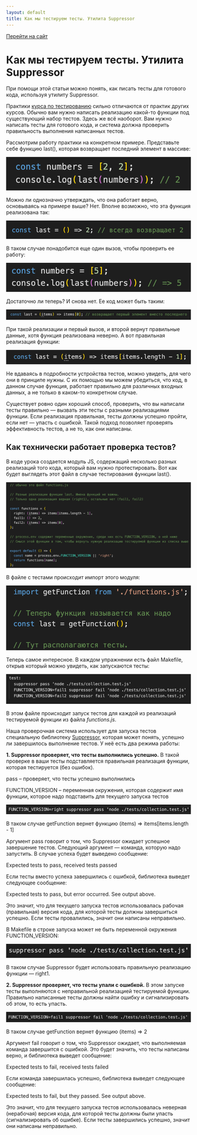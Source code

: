 ```yaml
---
layout: default
title: Как мы тестируем тесты. Утилита Suppressor
---
```


[Перейти на сайт](https://ru.hexlet.io)

# Как мы тестируем тесты. Утилита Suppressor

При помощи этой статьи можно понять, как писать тесты для готового кода, используя утилиту Suppressor.

Практики [курса по тестированию](https://ru.hexlet.io/courses/js-testing) сильно отличаются от практик других курсов. Обычно вам нужно написать реализацию какой-то функции под существующий набор тестов. Здесь же всё наоборот. Вам нужно написать тесты для готового кода, и система должна проверить правильность выполнения написанных тестов.

Рассмотрим работу практики на конкретном примере. Представьте себе функцию  last(), которая возвращает последний элемент в массиве:

![](./assets/function-call-1.png)

Можно ли однозначно утверждать, что она работает верно, основываясь на примере выше? Нет. Вполне возможно, что эта функция реализована так: 

![](./assets/function-implementation-1.png)

В таком случае понадобится еще один вызов, чтобы проверить ее работу:

![](./assets/function-call-2.png)

Достаточно ли теперь? И снова нет. Ее код может быть таким: 

![](./assets/function-implementation-2.png)

При такой реализации и первый вызов, и второй вернут правильные данные, хотя функция реализована неверно. А вот правильная реализация функции: 

![](./assets/correct-function-implementation.png)

Не вдаваясь в подробности устройства тестов, можно увидеть, для чего они в принципе нужны. С их помощью мы можем убедиться, что код, в данном случае функция, работает правильно для различных входных данных, а не только в каком-то конкретном случае.

Существует ровно один хороший способ, проверить, что вы написали тесты правильно — вызвать эти тесты с разными реализациями функции. Если реализация правильная, тесты должны успешно пройти, если нет — упасть с ошибкой. Такой подход позволяет проверять эффективность тестов, а не то, как они написаны.

## Как технически работает проверка тестов?

В коде урока создается модуль JS, содержащий несколько разных реализаций того кода, который вам нужно протестировать. Вот как будет выглядеть этот файл в случае тестирования функции last().

![](./assets/function-implementations-module.png)

В файле с тестами происходит импорт этого модуля: 

![](./assets/module-import.png)

Теперь самое интересное. В каждом упражнении есть файл Makefile, открыв который можно увидеть, как запускаются тесты: 

![](./assets/makefile-run-tests.png)

В этом файле происходит запуск тестов для каждой из реализаций тестируемой функции из файла *functions.js*.

Наша проверочная система использует для запуска тестов специальную библиотеку [Suppressor](https://github.com/Hexlet/suppressor), которая может понять, успешно ли завершилось выполнение тестов. У неё есть два режима работы:

**1. Suppressor проверяет, что тесты выполнились успешно.** В такой проверке в ваши тесты подставляется правильная реализация функции, которая тестируется (без ошибок).
  

   pass – проверяет, что тесты успешно выполнились

   FUNCTION_VERSION – переменная окружения, которая содержит имя функции, которое надо подставить для текущего запуска тестов

   ![](./assets/suppressor-run-1.png)
   
   В таком случае getFunction вернет функцию (items) => items[items.length - 1]

   Аргумент pass говорит о том, что Suppressor ожидает успешное завершение тестов. Следующий аргумент — команда, которую надо запустить. В случае успеха будет выведено сообщение:

   Expected tests to pass, received tests passed

   Если тесты вместо успеха завершились с ошибкой, библиотека выведет следующее сообщение:

   Expected tests to pass, but error occurred. See output above.

   Это значит, что для текущего запуска тестов использовалась рабочая (правильная) версия кода, для которой тесты должны завершиться успешно. Если тесты провалились, значит они написаны неправильно.
   
   В Makefile в строке запуска может не быть переменной окружения  FUNCTION_VERSION:

   ![](./assets/suppressor-run-2.png)

   В таком случае Suppressor будет использовать правильную реализацию функции — right1.

**2. Suppressor проверяет, что тесты упали с ошибкой.** В этом запуске тесты выполняются с неправильной реализацией тестируемой функции. Правильно написанные тесты должны найти ошибку и сигнализировать об этом, то есть упасть.

   ![](./assets/suppressor-run-3.png)
   
   В таком случае getFunction вернет функцию (items) => 2

   Аргумент fail говорит о том, что Suppressor ожидает, что выполняемая команда завершится с ошибкой. Это будет значить, что тесты написаны верно, и библиотека выведет сообщение:

   Expected tests to fail, received tests failed

   Если команда завершилась успешно, библиотека выведет следующее сообщение:

   Expected tests to fail, but they passed. See output above.

   Это значит, что для текущего запуска тестов использовалась неверная (нерабочая) версия кода, для которой тесты должны были упасть (сигнализировать об ошибке). Если тесты завершились успешно, значит они написаны неправильно.
